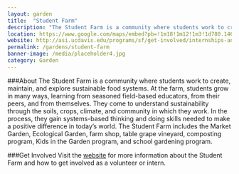 ```yaml
---
layout: garden
title:  "Student Farm"
description: "The Student Farm is a community where students work to create, maintain, and explore sustainable food systems."
location: https://www.google.com/maps/embed?pb=!1m18!1m12!1m3!1d780.1466022560822!2d-121.75229017076639!3d38.543301047655035!2m3!1f0!2f0!3f0!3m2!1i1024!2i768!4f13.1!3m3!1m2!1s0x0%3A0x0!2zMzjCsDMyJzM1LjkiTiAxMjHCsDQ1JzA2LjMiVw!5e0!3m2!1sen!2sus!4v1459274675585
website: http://asi.ucdavis.edu/programs/sf/get-involved/internships-and-volunteer-positions
permalink: /gardens/student-farm
banner-image: /media/placeholder4.jpg
category: Garden
---
```



###About
The Student Farm is a community where students work to create, maintain, and explore sustainable food systems. At the farm, students grow in many ways, learning from seasoned field-based educators, from their peers, and from themselves. They come to understand sustainability through the soils, crops, climate, and community in which they work. In the process, they gain systems-based thinking and doing skills needed to make a positive difference in today’s world. The Student Farm includes the Market Garden, Ecological Garden, farm shop, table grape vineyard, composting program, Kids in the Garden program, and school gardening program.


###Get Involved
Visit the [website](http://asi.ucdavis.edu/programs/sf/get-involved/internships-and-volunteer-positions) for more information about the Student Farm and how to get involved as a volunteer or intern.


